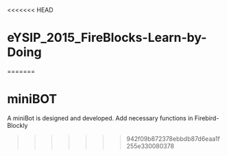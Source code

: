 <<<<<<< HEAD
# eYSIP_2015_FireBlocks-Learn-by-Doing

=======
# miniBOT
A miniBot is designed and developed. Add necessary functions in Firebird-Blockly
>>>>>>> 942f09b872378ebbdb87d6eaa1f255e330080378
